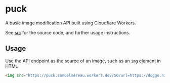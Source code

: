 # puck

A basic image modification API built using Cloudflare Workers.

See [src](https://github.com/SamuelMereau/puck/tree/main/src) for the source code, and further usage instructions.

## Usage

Use the API endpoint as the source of an image, such as an `img` element in HTML

```html
<img src="https://puck.samuelmereau.workers.dev/50?url=https://doggo.ninja/CZv83D.png">
```
